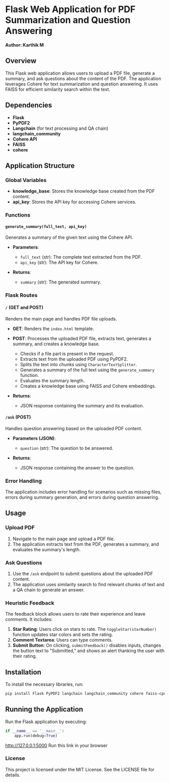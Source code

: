 # Flask Web Application for PDF Summarization and Question Answering

**Author: Karthik M**

## Overview

This Flask web application allows users to upload a PDF file, generate a summary, and ask questions about the content of the PDF. The application leverages Cohere for text summarization and question answering. It uses FAISS for efficient similarity search within the text.

## Dependencies

- **Flask**
- **PyPDF2**
- **Langchain** (for text processing and QA chain)
- **langchain_community**
- **Cohere API**
- **FAISS**
- **cohere**

## Application Structure

### Global Variables

- **knowledge_base**: Stores the knowledge base created from the PDF content.
- **api_key**: Stores the API key for accessing Cohere services.

### Functions

#### `generate_summary(full_text, api_key)`

Generates a summary of the given text using the Cohere API.

- **Parameters**:
  - `full_text` (str): The complete text extracted from the PDF.
  - `api_key` (str): The API key for Cohere.

- **Returns**:
  - `summary` (str): The generated summary.

### Flask Routes

#### `/` (GET and POST)

Renders the main page and handles PDF file uploads.

- **GET**: Renders the `index.html` template.
- **POST**: Processes the uploaded PDF file, extracts text, generates a summary, and creates a knowledge base.
  - Checks if a file part is present in the request.
  - Extracts text from the uploaded PDF using PyPDF2.
  - Splits the text into chunks using `CharacterTextSplitter`.
  - Generates a summary of the full text using the `generate_summary` function.
  - Evaluates the summary length.
  - Creates a knowledge base using FAISS and Cohere embeddings.

- **Returns**:
  - JSON response containing the summary and its evaluation.

#### `/ask` (POST)

Handles question answering based on the uploaded PDF content.

- **Parameters (JSON)**:
  - `question` (str): The question to be answered.

- **Returns**:
  - JSON response containing the answer to the question.

### Error Handling

The application includes error handling for scenarios such as missing files, errors during summary generation, and errors during question answering.

## Usage

### Upload PDF

1. Navigate to the main page and upload a PDF file.
2. The application extracts text from the PDF, generates a summary, and evaluates the summary's length.

### Ask Questions

1. Use the `/ask` endpoint to submit questions about the uploaded PDF content.
2. The application uses similarity search to find relevant chunks of text and a QA chain to generate an answer.

### Heuristic Feedback

The feedback block allows users to rate their experience and leave comments. It includes:

1. **Star Rating**: Users click on stars to rate. The `toggleStar(starNumber)` function updates star colors and sets the rating.
2. **Comment Textarea**: Users can type comments.
3. **Submit Button**: On clicking, `submitFeedback()` disables inputs, changes the button text to "Submitted," and shows an alert thanking the user with their rating.

## Installation

To install the necessary libraries, run:

```bash
pip install Flask PyPDF2 langchain langchain_community cohere faiss-cpu
```

## Running the Application

Run the Flask application by executing:

```python
if __name__ == '__main__':
    app.run(debug=True)
```

http://127.0.0.1:5000   Run this link in your browser

### License
This project is licensed under the MIT License. See the LICENSE file for details.
